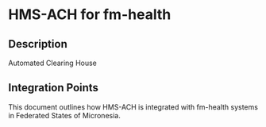 # HMS-ACH for fm-health

## Description

Automated Clearing House

## Integration Points

This document outlines how HMS-ACH is integrated with fm-health systems in Federated States of Micronesia.
